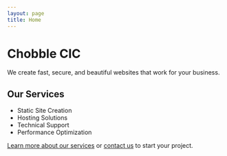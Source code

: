 ```yaml
---
layout: page
title: Home
---
```


# Chobble CIC

We create fast, secure, and beautiful websites that work for your business.

## Our Services

- Static Site Creation
- Hosting Solutions
- Technical Support
- Performance Optimization

[Learn more about our services](/services/) or [contact us](/contact/) to start your project.
